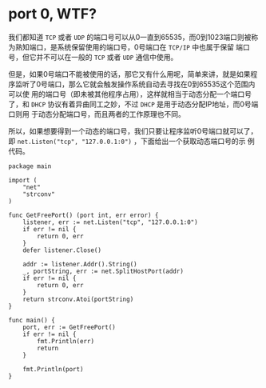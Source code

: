 # port 0, WTF?
  
  我们都知道 `TCP` 或者 `UDP` 的端口号可以从0一直到65535，而0到1023端口则被称为熟知端口，是系统保留使用的端口号，0号端口在 `TCP/IP` 中也属于保留
端口号，但它并不可以在一般的 `TCP` 或者 `UDP` 通信中使用。

  但是，如果0号端口不能被使用的话，那它又有什么用呢，简单来讲，就是如果程序监听了0号端口，那么它就会触发操作系统自动去寻找在0到65535这个范围内可以使
用的端口号（即未被其他程序占用），这样就相当于动态分配一个端口号了，和 `DHCP` 协议有着异曲同工之妙，不过 `DHCP` 是用于动态分配IP地址，而0号端口则用
于动态分配端口号，而且两者的工作原理也不同。

  所以，如果想要得到一个动态的端口号，我们只要让程序监听0号端口就可以了，即 `net.Listen("tcp", "127.0.0.1:0")` ，下面给出一个获取动态端口号的示
例代码。

```golang
package main

import (
    "net"
    "strconv"
)

func GetFreePort() (port int, err error) {
    listener, err := net.Listen("tcp", "127.0.0.1:0")
    if err != nil {
        return 0, err
    }
    defer listener.Close()
     
    addr := listener.Addr().String()
    _, portString, err := net.SplitHostPort(addr)
    if err != nil {
        return 0, err
    }
    return strconv.Atoi(portString)
}

func main() {
    port, err := GetFreePort()
    if err != nil {
        fmt.Println(err)
        return
    }

    fmt.Println(port)
}
```
